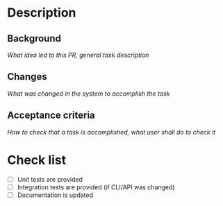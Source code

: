 # Description

## Background

*What idea led to this PR, general task description*

## Changes

*What was changed in the system to accomplish the task*

## Acceptance criteria

*How to check that a task is accomplished, what user shall do to check it*

# Check list

- [ ] Unit tests are provided
- [ ] Integration tests are provided (if CLI/API was changed)
- [ ] Documentation is updated
